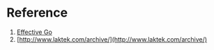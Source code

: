 # Reference

1. [Effective Go](https://golang.org/doc/effective_go.html#interfaces)
2. [http://www.laktek.com/archive/](http://www.laktek.com/archive/)